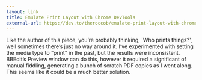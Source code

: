 ```yaml
---
layout: link
title: Emulate Print Layout with Chrome DevTools
external-url: https://dev.to/theroccob/emulate-print-layout-with-chrome-devtools
---
```


Like the author of this piece, you’re probably thinking, 'Who prints things?', well sometimes there’s just no way around it. I’ve experimented with setting the media type to “print” in the past, but the results were inconsistent. BBEdit’s Preview window can do this, however it required a significant of manual fiddling, generating a bunch of scratch PDF copies as I went along. This seems like it could be a much better solution.
